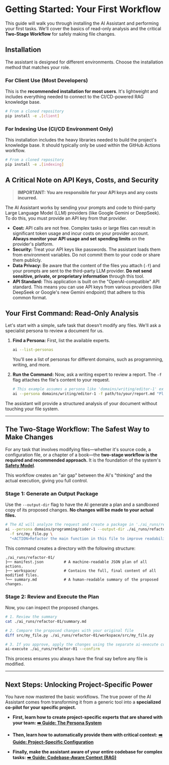 # Getting Started: Your First Workflow

This guide will walk you through installing the AI Assistant and performing your first tasks. We'll cover the basics of read-only analysis and the critical **Two-Stage Workflow** for safely making file changes.

## Installation

The assistant is designed for different environments. Choose the installation method that matches your role.

### For Client Use (Most Developers)
This is the **recommended installation for most users**. It's lightweight and includes everything needed to connect to the CI/CD-powered RAG knowledge base.
```bash
# From a cloned repository
pip install -e .[client]
```

### For Indexing Use (CI/CD Environment Only)
This installation includes the heavy libraries needed to build the project's knowledge base. It should typically only be used within the GitHub Actions workflow.
```bash
# From a cloned repository
pip install -e .[indexing]
```

## A Critical Note on API Keys, Costs, and Security

> **IMPORTANT: You are responsible for your API keys and any costs incurred.**

The AI Assistant works by sending your prompts and code to third-party Large Language Model (LLM) providers (like Google Gemini or DeepSeek). To do this, you must provide an API key from that provider.

-   **Cost:** API calls are not free. Complex tasks or large files can result in significant token usage and incur costs on your provider account. **Always monitor your API usage and set spending limits** on the provider's platform.
-   **Security:** Treat your API keys like passwords. The assistant loads them from environment variables. Do not commit them to your code or share them publicly.
-   **Data Privacy:** Be aware that the content of the files you attach (`-f`) and your prompts are sent to the third-party LLM provider. **Do not send sensitive, private, or proprietary information** through this tool.
-   **API Standard:** This application is built on the "OpenAI-compatible" API standard. This means you can use API keys from various providers (like DeepSeek or Google's new Gemini endpoint) that adhere to this common format.


## Your First Command: Read-Only Analysis

Let's start with a simple, safe task that doesn't modify any files. We'll ask a specialist persona to review a document for us.

1.  **Find a Persona:** First, list the available experts.
    ```bash
    ai --list-personas
    ```
    You'll see a list of personas for different domains, such as programming, writing, and more.

2.  **Run the Command:** Now, ask a writing expert to review a report. The `-f` flag attaches the file's content to your request.
    ```bash
    # This example assumes a persona like 'domains/writing/editor-1' exists.
    ai --persona domains/writing/editor-1 -f path/to/your/report.md "Please review this report for clarity, tone, and grammatical errors."
    ```
The assistant will provide a structured analysis of your document without touching your file system.

---

## The Two-Stage Workflow: The Safest Way to Make Changes

For any task that involves modifying files—whether it's source code, a configuration file, or a chapter of a book—the **two-stage workflow is the required and recommended approach.** It is the foundation of the system's **[Safety Model](./safety_model.md)**.

This workflow creates an "air gap" between the AI's "thinking" and the actual execution, giving you full control.

### Stage 1: Generate an Output Package

Use the `--output-dir` flag to have the AI generate a plan and a sandboxed copy of its proposed changes. **No changes will be made to your actual files.**

```bash
# The AI will analyze the request and create a package in './ai_runs/refactor-01'
ai --persona domains/programming/coder-1 --output-dir ./ai_runs/refactor-01 \
  -f src/my_file.py \
  "<ACTION>Refactor the main function in this file to improve readability.</ACTION>"
```

This command creates a directory with the following structure:
```
./ai_runs/refactor-01/
├── manifest.json         # A machine-readable JSON plan of all actions.
├── workspace/            # Contains the full, final content of all modified files.
└── summary.md            # A human-readable summary of the proposed changes.
```

### Stage 2: Review and Execute the Plan

Now, you can inspect the proposed changes.

```bash
# 1. Review the summary
cat ./ai_runs/refactor-01/summary.md

# 2. Compare the proposed changes with your original file
diff src/my_file.py ./ai_runs/refactor-01/workspace/src/my_file.py

# 3. If you approve, apply the changes using the separate ai-execute command
ai-execute ./ai_runs/refactor-01 --confirm
```
This process ensures you always have the final say before any file is modified.

---

## Next Steps: Unlocking Project-Specific Power

You have now mastered the basic workflows. The true power of the AI Assistant comes from transforming it from a generic tool into a **specialized co-pilot for your specific project.**

-   **First, learn how to create project-specific experts that are shared with your team:**
    **[➡️ Guide: The Persona System](./personas.md)**

-   **Then, learn how to automatically provide them with critical context:**
    **[➡️ Guide: Project-Specific Configuration](./project_configuration.md)**

-   **Finally, make the assistant aware of your entire codebase for complex tasks:**
    **[➡️ Guide: Codebase-Aware Context (RAG)](./rag_workflow.md)**

